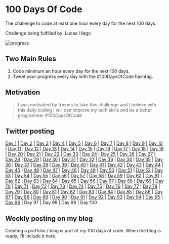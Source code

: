 # 100 Days Of Code

The challenge to code at least one hour every day for the next 100 days.

Challenge being fulfilled by: Lucas Hiago

![progress](https://progress-bar.dev/96/ "progress")

## Two Main Rules

1. Code minimum an hour every day for the next 100 days.
2. Tweet your progress every day with the #100DaysOfCode hashtag.

## Motivation

> I was motivated by friends to take this challenge and I believe with this daily coding I will can improve my tech skills and be a better programmer #100DaysOfCode

## Twitter posting

[Day 1](https://twitter.com/luchiago/status/1212555208624103425?s=20) | [Day 2](https://twitter.com/luchiago/status/1212868742906073089?s=20) | [Day 3](https://twitter.com/luchiago/status/1213269298325655552?s=20) | [Day 4](https://twitter.com/luchiago/status/1213648118857838599?s=20) | [Day 5](https://twitter.com/luchiago/status/1213946261843390465?s=20) | [Day 6](https://twitter.com/luchiago/status/1214321165336023041?s=20) | [Day 7](https://twitter.com/luchiago/status/1214727125204426752?s=20) | [Day 8](https://twitter.com/luchiago/status/1215050057344593920?s=20) | [Day 9](https://twitter.com/luchiago/status/1215461475688615938?s=20) | [Day 10](https://twitter.com/luchiago/status/1215799635207475201?s=20) | [Day 11](https://twitter.com/luchiago/status/1216206930752032768?s=20) | [Day 12](https://twitter.com/luchiago/status/1216529513263267841?s=20) | [Day 13](https://twitter.com/luchiago/status/1216918221464506369?s=20) | [Day 14](https://twitter.com/luchiago/status/1217279425265459200?s=20) | [Day 15](https://twitter.com/luchiago/status/1217641769258692608?s=20) | [Day 16](https://twitter.com/luchiago/status/1218004853168930818?s=20) | [Day 17](https://twitter.com/luchiago/status/1218353469259755522?s=20) | [Day 18](https://twitter.com/luchiago/status/1218705714958491653?s=20) | [Day 19](https://twitter.com/luchiago/status/1219104279082029056?s=20) | [Day 20](https://twitter.com/luchiago/status/1219448872994529284?s=20) | [Day 21](https://twitter.com/luchiago/status/1219813635138228226?s=20) | [Day 22](https://twitter.com/luchiago/status/1220165775018942469?s=20) | [Day 23](https://twitter.com/luchiago/status/1220518526743646214?s=20) | [Day 24](https://twitter.com/luchiago/status/1220817791927955459?s=20) | [Day 25](https://twitter.com/luchiago/status/1221097617452675075?s=20) | [Day 26](https://twitter.com/luchiago/status/1221611916600184832?s=20) | [Day 27](https://twitter.com/luchiago/status/1221992929029492736?s=20) | [Day 28](https://twitter.com/luchiago/status/1222346752155668482?s=20) | [Day 29](https://twitter.com/luchiago/status/1222713521047252992?s=20) | [Day 30](https://twitter.com/luchiago/status/1223069262740434950?s=20) | [Day 31](https://twitter.com/luchiago/status/1223427758908432387?s=20) | [Day 32](https://twitter.com/luchiago/status/1223795547406065664?s=20) | [Day 33](https://twitter.com/luchiago/status/1224131370194259968?s=20) | [Day 34](https://twitter.com/luchiago/status/1224523773535313920?s=20) | [Day 35](https://twitter.com/luchiago/status/1224882511148474375?s=20) | [Day 36](https://twitter.com/luchiago/status/1225242585519861761?s=20) | [Day 37](https://twitter.com/luchiago/status/1225608051425759232?s=20) | [Day 38](https://twitter.com/luchiago/status/1225929115603283973?s=20) | [Day 39](https://twitter.com/luchiago/status/1226607256252403715?s=20) | [Day 40](https://twitter.com/luchiago/status/1227050518893203457?s=20) | [Day 41](https://twitter.com/luchiago/status/1227405780837642243?s=20) | [Day 42](https://twitter.com/luchiago/status/1227763756777844736?s=20) | [Day 43](https://twitter.com/luchiago/status/1228125248492654595?s=20) | [Day 44](https://twitter.com/luchiago/status/1228423313346777089?s=20) | [Day 45](https://twitter.com/luchiago/status/1228850610310656001?s=20) | [Day 46](https://twitter.com/luchiago/status/1229597441328058368?s=20) | [Day 47](https://twitter.com/luchiago/status/1229953348171976704?s=20) | [Day 48](https://twitter.com/luchiago/status/1230232399629471750?s=20) | [Day 49](https://twitter.com/luchiago/status/1230678318376157184?s=20) | [Day 50](https://twitter.com/luchiago/status/1232860798810230787?s=20) | [Day 51](https://twitter.com/luchiago/status/1233221606811586560?s=20) | [Day 52](https://twitter.com/luchiago/status/1233591503508951041?s=20) | [Day 53](https://twitter.com/luchiago/status/1233938233110777859?s=20) | [Day 54](https://twitter.com/luchiago/status/1234303781145382913?s=20) | [Day 55](https://twitter.com/luchiago/status/1234658084716531712?s=20) | [Day 56](https://twitter.com/luchiago/status/1235013240532369410?s=20) | [Day 57](https://twitter.com/luchiago/status/1235396139685462016?s=20) | [Day 58](https://twitter.com/luchiago/status/1235742084398829573?s=20) | [Day 59](https://twitter.com/luchiago/status/1236102515889975296?s=20) | [Day 60](https://twitter.com/luchiago/status/1236474496225288192?s=20) | [Day 61](https://twitter.com/luchiago/status/1236838455000412160?s=20) | [Day 62](https://twitter.com/luchiago/status/1237562766270984192?s=20) | [Day 63](https://twitter.com/luchiago/status/1237563193376952325?s=20) | [Day 64](https://twitter.com/luchiago/status/1237930931224264707?s=20) | [Day 65](https://twitter.com/luchiago/status/1239009987487305728?s=20) | [Day 66](https://twitter.com/luchiago/status/1239010685733998593?s=20) | [Day 67](https://twitter.com/luchiago/status/1239011589749190657?s=20) | [Day 68](https://twitter.com/luchiago/status/1239377894314594304?s=20) | [Day 69](https://twitter.com/luchiago/status/1239891517491331072?s=20) | [Day 70](https://twitter.com/luchiago/status/1240109343061786624?s=20) | [Day 71](https://twitter.com/luchiago/status/1240472156011626497?s=20) | [Day 72](https://twitter.com/luchiago/status/1241190850324987909?s=20) | [Day 73](https://twitter.com/luchiago/status/1241191761743093761?s=20) | [Day 74](https://twitter.com/luchiago/status/1241525642153340928?s=20) | [Day 75](https://twitter.com/luchiago/status/1241826236126629897?s=20) | [Day 76](https://twitter.com/luchiago/status/1242624964714541058?s=20) | [Day 77](https://twitter.com/luchiago/status/1243014898839404550?s=20) | [Day 78](https://twitter.com/luchiago/status/1243359795303702529?s=20) | [Day 79](https://twitter.com/luchiago/status/1243725910114787329?s=20) | [Day 80](https://twitter.com/luchiago/status/1244452735983943683?s=20) | [Day 81](https://twitter.com/luchiago/status/1244452735983943683?s=20) | [Day 82](https://twitter.com/luchiago/status/1245178507635941376?s=20) | [Day 83](https://twitter.com/luchiago/status/1245178507635941376?s=20) | [Day 84](https://twitter.com/luchiago/status/1245532273811828743?s=20) | [Day 85](https://twitter.com/luchiago/status/1246215544157745152?s=20) | [Day 86](https://twitter.com/luchiago/status/1246215544157745152?s=20) | [Day 87](https://twitter.com/luchiago/status/1246577378509406208?s=20) | [Day 88](https://twitter.com/luchiago/status/1246967841758285826?s=20) | [Day 89](https://twitter.com/luchiago/status/1247343936810692609?s=20) | [Day 90](https://twitter.com/luchiago/status/1247644487473606656?s=20) | [Day 91](https://twitter.com/luchiago/status/1248060094060904449?s=20) | [Day 92](https://twitter.com/luchiago/status/1248762389237022723?s=20) | [Day 93](https://twitter.com/luchiago/status/1249154740946075651?s=20) | [Day 94](https://twitter.com/luchiago/status/1249874670003814402?s=20) | [Day 95](https://twitter.com/luchiago/status/1250235011137253376?s=20) | [Day 96](https://twitter.com/luchiago/status/1250611963266248710?s=20) | Day 97 | Day 98 | Day 99 | Day 100

## Weekly posting on my blog

Creating a portfolio / blog is part of my 100 days of code. When the blog is ready, I'll include it here.
